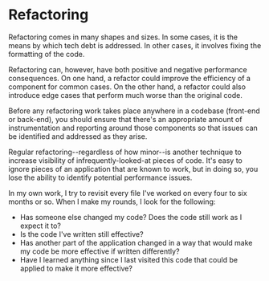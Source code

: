 # Refactoring

Refactoring comes in many shapes and sizes. In some cases, it is the means by which tech debt is addressed. In other cases, it involves fixing the formatting of the code.

Refactoring can, however, have both positive and negative performance consequences. On one hand, a refactor could improve the efficiency of a component for common cases. On the other hand, a refactor could also introduce edge cases that perform much worse than the original code.

Before any refactoring work takes place anywhere in a codebase (front-end or back-end), you should ensure that there's an appropriate amount of instrumentation and reporting around those components so that issues can be identified and addressed as they arise.

Regular refactoring--regardless of how minor--is another technique to increase visibility of infrequently-looked-at pieces of code. It's easy to ignore pieces of an application that are known to work, but in doing so, you lose the ability to identify potential performance issues.

In my own work, I try to revisit every file I've worked on every four to six months or so. When I make my rounds, I look for the following:

- Has someone else changed my code? Does the code still work as I expect it to?
- Is the code I've written still effective?
- Has another part of the application changed in a way that would make my code be more effective if written differently?
- Have I learned anything since I last visited this code that could be applied to make it more effective?

